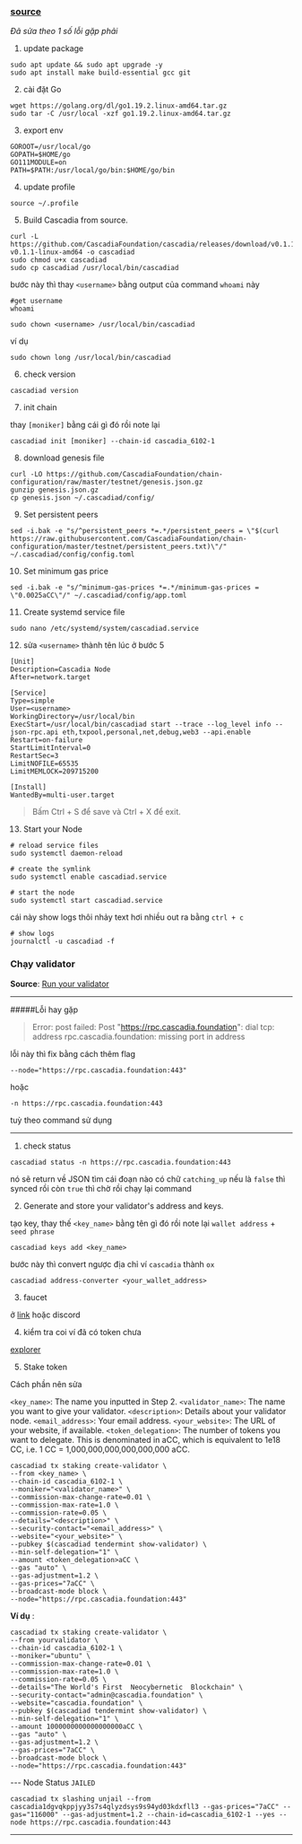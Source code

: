 ### [source](https://cascadia.gitbook.io/gitbook/validators/install-your-node)

_Đã sửa theo 1 số lỗi gặp phải_

1. update package

```shell
sudo apt update && sudo apt upgrade -y
sudo apt install make build-essential gcc git
```

2. cài đặt Go

```shell
wget https://golang.org/dl/go1.19.2.linux-amd64.tar.gz
sudo tar -C /usr/local -xzf go1.19.2.linux-amd64.tar.gz
```

3. export env

```shell
GOROOT=/usr/local/go
GOPATH=$HOME/go
GO111MODULE=on
PATH=$PATH:/usr/local/go/bin:$HOME/go/bin
```

4. update profile

```shell
source ~/.profile
```

5. Build Cascadia from source.

```shell
curl -L https://github.com/CascadiaFoundation/cascadia/releases/download/v0.1.1/cascadiad-v0.1.1-linux-amd64 -o cascadiad
sudo chmod u+x cascadiad
sudo cp cascadiad /usr/local/bin/cascadiad
```

bước này thì thay `<username>` bằng output của command `whoami` này

```shell
#get username
whoami
```

```shell
sudo chown <username> /usr/local/bin/cascadiad
```

ví dụ

```shell
sudo chown long /usr/local/bin/cascadiad
```

6. check version

```shell
cascadiad version
```

7. init chain

thay `[moniker]` bằng cái gì đó rồi note lại

```shell
cascadiad init [moniker] --chain-id cascadia_6102-1
```

8. download genesis file

```shell
curl -LO https://github.com/CascadiaFoundation/chain-configuration/raw/master/testnet/genesis.json.gz
gunzip genesis.json.gz
cp genesis.json ~/.cascadiad/config/
```

9. Set persistent peers

```shell
sed -i.bak -e "s/^persistent_peers *=.*/persistent_peers = \"$(curl  https://raw.githubusercontent.com/CascadiaFoundation/chain-configuration/master/testnet/persistent_peers.txt)\"/" ~/.cascadiad/config/config.toml
```

10. Set minimum gas price

```shell
sed -i.bak -e "s/^minimum-gas-prices *=.*/minimum-gas-prices = \"0.0025aCC\"/" ~/.cascadiad/config/app.toml
```

11. Create systemd service file

```shell
sudo nano /etc/systemd/system/cascadiad.service
```

12. sửa `<username>` thành tên lúc ở bước 5

```shell
[Unit]
Description=Cascadia Node
After=network.target

[Service]
Type=simple
User=<username>
WorkingDirectory=/usr/local/bin
ExecStart=/usr/local/bin/cascadiad start --trace --log_level info --json-rpc.api eth,txpool,personal,net,debug,web3 --api.enable
Restart=on-failure
StartLimitInterval=0
RestartSec=3
LimitNOFILE=65535
LimitMEMLOCK=209715200

[Install]
WantedBy=multi-user.target
```

> Bấm Ctrl + S để save và Ctrl + X để exit.

13. Start your Node

```shell
# reload service files
sudo systemctl daemon-reload

# create the symlink
sudo systemctl enable cascadiad.service

# start the node
sudo systemctl start cascadiad.service
```

cái này show logs thôi nhảy text hơi nhiều out ra bằng `ctrl + c`

```shell
# show logs
journalctl -u cascadiad -f
```

### Chạy validator

**Source**: [Run your validator](https://cascadia.gitbook.io/gitbook/validators/run-your-validator)

---

#####Lỗi hay gặp

> Error: post failed: Post "https://rpc.cascadia.foundation": dial tcp: address rpc.cascadia.foundation: missing port in address

lỗi này thì fix bằng cách thêm flag

```shell
--node="https://rpc.cascadia.foundation:443"
```

hoặc

```shell
-n https://rpc.cascadia.foundation:443
```

tuỳ theo command sử dụng

---

1. check status

```shell
cascadiad status -n https://rpc.cascadia.foundation:443
```

nó sẽ return về JSON tìm cái đoạn nào có chữ `catching_up` nếu là `false` thì synced rồi còn `true` thì chờ rồi chạy lại command

2. Generate and store your validator's address and keys.

tạo key, thay thế `<key_name>` bằng tên gì đó rồi note lại `wallet address` + `seed phrase`

```shell
cascadiad keys add <key_name>
```

bước này thì convert ngược địa chỉ ví `cascadia` thành `ox`

```shell
cascadiad address-converter <your_wallet_address>
```

3. faucet

ở [link](https://www.cascadia.foundation/faucet)
hoặc discord

4. kiểm tra coi ví đã có token chưa

[explorer](https://explorer.cascadia.foundation/)

5. Stake token

Cách phần nên sửa

`<key_name>`: The name you inputted in Step 2.
`<validator_name>`: The name you want to give your validator.
`<description>`: Details about your validator node.
`<email_address>`: Your email address.
`<your_website>`: The URL of your website, if available.
`<token_delegation>`: The number of tokens you want to delegate. This is denominated in aCC, which is equivalent to 1e18 CC, i.e. 1 CC = 1,000,000,000,000,000,000 aCC.

```shell
cascadiad tx staking create-validator \
--from <key_name> \
--chain-id cascadia_6102-1 \
--moniker="<validator_name>" \
--commission-max-change-rate=0.01 \
--commission-max-rate=1.0 \
--commission-rate=0.05 \
--details="<description>" \
--security-contact="<email_address>" \
--website="<your_website>" \
--pubkey $(cascadiad tendermint show-validator) \
--min-self-delegation="1" \
--amount <token_delegation>aCC \
--gas "auto" \
--gas-adjustment=1.2 \
--gas-prices="7aCC" \
--broadcast-mode block \
--node="https://rpc.cascadia.foundation:443"
```

**Ví dụ** :

```
cascadiad tx staking create-validator \
--from yourvalidator \
--chain-id cascadia_6102-1 \
--moniker="ubuntu" \
--commission-max-change-rate=0.01 \
--commission-max-rate=1.0 \
--commission-rate=0.05 \
--details="The World's First  Neocybernetic  Blockchain" \
--security-contact="admin@cascadia.foundation" \
--website="cascadia.foundation" \
--pubkey $(cascadiad tendermint show-validator) \
--min-self-delegation="1" \
--amount 1000000000000000000aCC \
--gas "auto" \
--gas-adjustment=1.2 \
--gas-prices="7aCC" \
--broadcast-mode block \
--node="https://rpc.cascadia.foundation:443"
```


--- Node Status  `JAILED`

```shell
cascadiad tx slashing unjail --from cascadia1dgvqkppjyy3s7s4qlyzdsys9s94yd03kdxfll3 --gas-prices="7aCC" --gas="116000" --gas-adjustment=1.2 --chain-id=cascadia_6102-1 --yes --node https://rpc.cascadia.foundation:443
```

---
